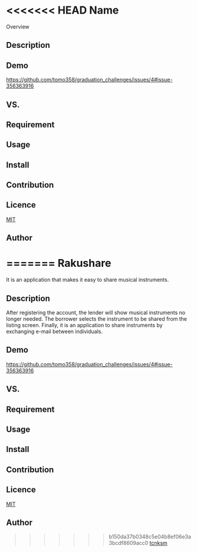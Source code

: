 <<<<<<< HEAD
Name
====

Overview

## Description

## Demo
https://github.com/tomo358/graduation_challenges/issues/4#issue-356363916
## VS.

## Requirement

## Usage

## Install

## Contribution

## Licence

[MIT](https://github.com/tcnksm/tool/blob/master/LICENCE)

## Author

=======
Rakushare
====

It is an application that makes it easy to share musical instruments.
## Description
After registering the account, the lender will show musical instruments no longer needed.
The borrower selects the instrument to be shared from the listing screen.
Finally, it is an application to share instruments by exchanging e-mail between individuals.
## Demo
https://github.com/tomo358/graduation_challenges/issues/4#issue-356363916
## VS. 

## Requirement

## Usage

## Install

## Contribution

## Licence

[MIT](https://github.com/tcnksm/tool/blob/master/LICENCE)

## Author

>>>>>>> b150da37b0348c5e04b8ef06e3a3bcdf8609acc0
[tcnksm](https://github.com/tcnksm)

